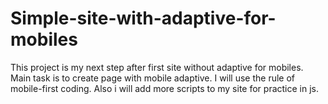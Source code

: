 # Simple-site-with-adaptive-for-mobiles
This project is my next step after first site without adaptive for mobiles.
Main task is to create page with mobile adaptive. I will use the rule of mobile-first coding.
Also i will add more scripts to my site for practice in js.
